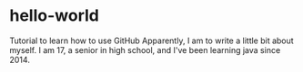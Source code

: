 # hello-world
Tutorial to learn how to use GitHub
Apparently, I am to write a little bit about myself. I am 17, a senior in high school, and I've been learning java since 2014.
